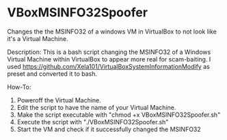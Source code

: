 # VBoxMSINFO32Spoofer
Changes the the MSINFO32 of a windows VM in VirtualBox to not look like it's a Virtual Machine.


Description: This is a bash script changing the MSINFO32 of a Windows Virtual Machine within VirtualBox to appear more real for scam-baiting. I used https://github.com/Xela101/VirtualBoxSystemInformationModify as preset and converted it to bash.

How-To:

1. Poweroff the Virtual Machine.
2. Edit the script to have the name of your Virtual Machine.
3. Make the script executable with "chmod +x VBoxMSINFO32Spoofer.sh"
4. Execute the script with "./VBoxMSINFO32Spoofer.sh"
5. Start the VM and check if it successfully changed the MSINFO32
